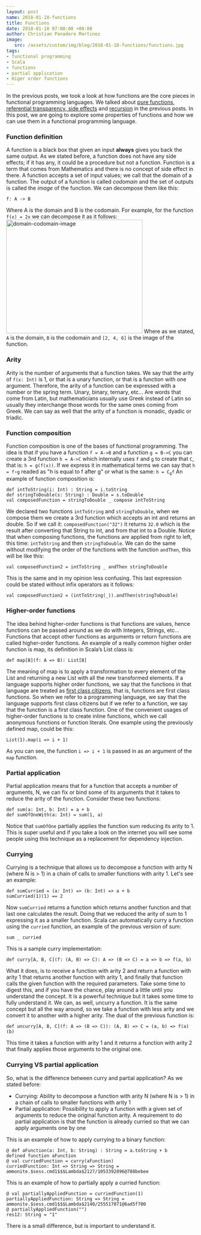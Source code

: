 ```yaml
---
layout: post
name: 2018-01-18-functions
title: Functions
date: 2018-01-18 07:00:00 +00:00
author: Christian Panadero Martinez
image:
   src: /assets/custom/img/blog/2018-01-18-functions/functions.jpg
tags:
- functional programming
- Scala
- functions 
- partial application
- Higer order functions
---
```


In the previous posts, we took a look at how functions are the core pieces in functional programming languages. We talked about <a href="http://linkblabla">pure functions, referential transparency, side effects</a> and <a href="linkblabla">recursion</a> in the previous posts. In this post, we are going to explore some properties of functions and how we can use them in a functional programming language.
<h3>Function definition</h3>
A function is a black box that given an input <b>always</b> gives you back the same output. As we stated before, a function does not have any side effects; if it has any, it could be a procedure but not a function. Function is a term that comes from Mathematics and there is no concept of side effect in there. A function accepts a set of input values; we call that the domain of a function. The output of a function is called <i>codomain</i> and the set of outputs is called the <i>image</i> of the function. We can decompose them like this:
<pre class="prettyprint"><code>f: A -> B</code></pre>
Where A is the domain and B is the codomain. For example, for the function <span style="padding:0" class="prettyprint"><code>f(x) = 2x</code></span> we can decompose it as it follows:
<img src="{{ site.baseurl }}/assets/custom/img/blog/2018-01-18-functions/diagram.png" alt="domain-codomain-image" width="363" height="303" class="aligncenter size-full wp-image-1838" />
Where as we stated, <span style="padding:0" class="prettyprint"><code>A</code></span> is the domain, <span style="padding:0" class="prettyprint"><code>B</code></span> is the codomain and <span style="padding:0" class="prettyprint"><code>[2, 4, 6]</code></span> is the image of the function.
<h3>Arity</h3>
Arity is the number of arguments that a function takes. We say that the arity of <span style="padding:0" class="prettyprint"><code>f(x: Int)</code></span> is 1, or that is a unary function, or that is a function with one argument. Therefore, the arity of a function can be expressed with a number or the spring term. Unary, binary, ternary, etc... Are words that come from Latin, but mathematicians usually use Greek instead of Latin so usually they interchange those words for the same ones coming from Greek. We can say as well that the arity of a function is monadic, dyadic or triadic.
<h3>Function composition</h3>
Function composition is one of the bases of functional programming. The idea is that if you have a function <span style="padding:0" class="prettyprint"><code>f = A->B</code></span> and a function <span style="padding:0" class="prettyprint"><code>g = B->C</code></span> you can create a 3rd function <span style="padding:0" class="prettyprint"><code>h = A->C</code></span> which internally uses <span style="padding:0" class="prettyprint"><code>f</code></span> and <span style="padding:0" class="prettyprint"><code>g</code></span> to create that <span style="padding:0" class="prettyprint"><code>C</code></span>, that is: <span style="padding:0" class="prettyprint"><code>h = g(f(x))</code></span>. If we express it in mathematical terms we can say that <span style="padding:0" class="prettyprint"><code>h = f∘g</code></span> readed as "h is equal to f after g" or what is the same: <span style="padding:0" class="prettyprint"><code>h = C<sub>g</sub>f</code></span>
An example of function composition is: 
<pre class="prettyprint"><code>def intToString(i: Int) : String = i.toString
def stringToDouble(s: String) : Double = s.toDouble
val composedFunction = stringToDouble _ compose intToString</code></pre>
We declared two functions <span style="padding:0" class="prettyprint"><code>intToString</code></span> and <span style="padding:0" class="prettyprint"><code>stringToDouble</code></span>, when we compose them we create a 3rd function which accepts an int and returns an double. So if we call it: <span style="padding:0" class="prettyprint"><code>composedFunction("32")</code></span> it returns <span style="padding:0" class="prettyprint"><code>32.0</code></span> which is the result after converting that String to int, and from that int to a Double. Notice that when composing functions, the functions are applied from right to left, this time: <span style="padding:0" class="prettyprint"><code>intToString</code></span> and then <span style="padding:0" class="prettyprint"><code>stringToDouble</code></span>. We can do the same without modifying the order of the functions with the function <span style="padding:0" class="prettyprint"><code>andThen</code></span>, this will be like this:
<pre class="prettyprint"><code>val composedFunction2 = intToString _ andThen stringToDouble</code></pre>
  
This is the same and in my opinion less confusing.
This last expression could be stated without infix operators as it follows:
<pre class="prettyprint"><code>val composedFunction2 = (intToString(_)).andThen(stringToDouble)</code></pre>
<h3>Higher-order functions</h3>
The idea behind higher-order functions is that functions are values, hence functions can be passed around as we do with Integers, Strings, etc... Functions that accept other functions as arguments or return functions are called higher-order functions.
An example of a really common higher order function is map, its definition in Scala’s List class is:
<pre class="prettyprint"><code>def map[B](f: A => B): List[B]</code></pre>
The meaning of map is to apply a transformation to every element of the List and returning a new List with all the new transformed elements.
If a language supports higher order functions, we say that the functions in that language are treated as <a href="https://en.wikipedia.org/wiki/First-class_citizen">first class citizens</a>, that is, functions are first class functions. So when we refer to a programming language, we say that the language supports first class citizens but if we refer to a function, we say that the function is a first class function.
One of the convenient usages of higher-order functions is to create inline functions, which we call anonymous functions or function literals. One example using the previously defined map, could be this:
<pre class="prettyprint"><code>List(1).map(i => i + 1)</code></pre>
As you can see, the function <span style="padding:0;" class="prettyprint"><code>i => i + 1</code></span> is passed in as an argument of the <span style="padding:0;" class="prettyprint"><code>map</code></span> function.
<h3>Partial application</h3>
Partial application means that for a function that accepts a number of arguments, N, we can fix or bind some of its arguments that it takes to reduce the arity of the function. Consider these two functions:
<pre class="prettyprint"><code>def sum(a: Int, b: Int) = a + b
def sumOfOneWith(a: Int) = sum(1, a)</code></pre>
Notice that <span style="padding:0;" class="prettyprint"><code>sumOfOne</code></span> partially applies the function sum reducing its arity to 1. This is super useful and if you take a look on the internet you will see some people using this technique as a replacement for dependency injection.
<h3>Currying</h3>
Currying is a technique that allows us to decompose a function with arity N (where N is > 1) in a chain of calls to smaller functions with arity 1. Let's see an example:
<pre class="prettyprint"><code>def sumCurried = (a: Int) => (b: Int) => a + b
sumCurried(1)(1) == 2</code></pre>
Now <span style="padding:0;" class="prettyprint"><code>sumCurried</code></span> returns a function which returns another function and that last one calculates the result. Doing that we reduced the arity of sum to 1 expressing it as a smaller function. Scala can automatically curry a function using the <span style="padding:0;" class="prettyprint"><code>curried</code></span> function, an example of the previous version of sum:
<pre class="prettyprint"><code>sum _ curried</code></pre>
This is a sample curry implementation:
<pre class="prettyprint"><code>def curry[A, B, C](f: (A, B) => C): A => (B => C) = a => b => f(a, b)</code></pre>
What it does, is to receive a function with arity 2 and return a function with arity 1 that returns another function with arity 1, and finally that function calls the given function with the required parameters. Take some time to digest this, and if you have the chance, play around a little until you understand the concept. It is a powerful technique but it takes some time to fully understand it.
We can, as well, uncurry a function. It is the same concept but all the way around, so we take a function with less arity and we convert it to another with a higher arity. The dual of the previous function is:
<pre class="prettyprint"><code>def uncurry[A, B, C](f: A => (B => C)): (A, B) => C = (a, b) => f(a)(b)</code></pre>
This time it takes a function with arity 1 and it returns a function with arity 2 that finally applies those arguments to the original one.
<h3>Currying VS partial application</h3>
So, what is the difference between curry and partial application? As we stated before:
<ul>
<li>Currying: Ability to decompose a function with arity N (where N is > 1) in a chain of calls to smaller functions with arity 1</li>
<li>Partial application: Possibility to apply a function with a given set of arguments to reduce the original function arity. A requirement to do partial application is that the function is already curried so that we can apply arguments one by one</li>
</ul>
This is an example of how to apply currying to a binary function:
<pre class="prettyprint"><code>@ def aFunction(a: Int, b: String) : String = a.toString + b 
defined function aFunction
@ val curriedFunction = curry(aFunction) 
curriedFunction: Int => String => String = ammonite.$sess.cmd1$$$Lambda$2127/1053392896@788bebee
</code></pre>
This is an example of how to partially apply a curried function:
<pre class="prettyprint"><code>@ val partiallyAppliedFunction = curriedFunction(1) 
partiallyAppliedFunction: String => String = ammonite.$sess.cmd1$$$Lambda$2140/255517071@6ad5f700
@ partiallyAppliedFunction("") 
res12: String = "1"
</code></pre>
There is a small difference, but is important to understand it. 
